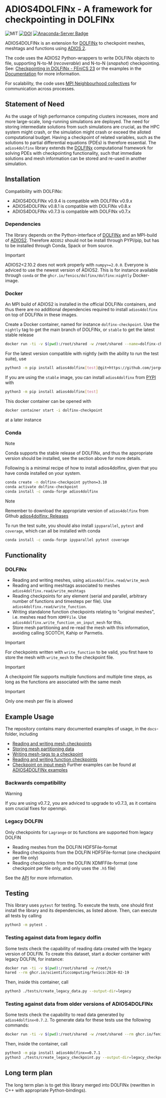 # ADIOS4DOLFINx - A framework for checkpointing in DOLFINx

![MIT](https://img.shields.io/github/license/jorgensd/adios4dolfinx)
[![DOI](https://joss.theoj.org/papers/10.21105/joss.06451/status.svg)](https://doi.org/10.21105/joss.06451)
[![Anaconda-Server Badge](https://anaconda.org/conda-forge/adios4dolfinx/badges/version.svg)](https://anaconda.org/conda-forge/adios4dolfinx)

ADIOS4DOLFINx is an extension for [DOLFINx](https://github.com/FEniCS/dolfinx/) to checkpoint meshes, meshtags and functions using [ADIOS 2](https://adios2.readthedocs.io/en/latest/).

The code uses the ADIOS2 Python-wrappers to write DOLFINx objects to file, supporting N-to-M (_recoverable_) and N-to-N (_snapshot_) checkpointing.
See: [Checkpointing in DOLFINx - FEniCS 23](https://jsdokken.com/checkpointing-presentation/#/) or the examples in the [Documentation](https://jsdokken.com/adios4dolfinx/) for more information.

For scalability, the code uses [MPI Neighbourhood collectives](https://www.mpi-forum.org/docs/mpi-3.1/mpi31-report/node200.htm) for communication across processes.

## Statement of Need

As the usage of high performance computing clusters increases, more and more large-scale, long-running simulations are deployed.
The need for storing intermediate solutions from such simulations are crucial, as the HPC system might crash, or the simulation might crash or exceed the alloted computational budget.
Having a checkpoint of related variables, such as the solutions to partial differential equations (PDEs) is therefore essential.
The `adios4dolfinx` library extends the [DOLFINx](https://github.com/FEniCS/dolfinx/) computational framework for solving PDEs with checkpointing functionality, such that immediate solutions and mesh information can be stored and re-used in another simulation.

## Installation

Compatibility with DOLFINx:

- ADIOS4DOLFINx v0.9.4 is compatible with DOLFINx v0.9.x
- ADIOS4DOLFINx v0.8.1 is compatible with DOLFINx v0.8.x
- ADIOS4DOLFINx v0.7.3 is compatible with DOLFINx v0.7.x

### Dependencies

The library depends on the Python-interface of [DOLFINx](https://github.com/) and an MPI-build of [ADIOS2](https://adios2.readthedocs.io/en/latest/setting_up/setting_up.html#as-package).
Therefore `ADIOS2` should not be install through PYPI/pip, but has to be installed through Conda, Spack or from source.

> [!IMPORTANT]  
> ADIOS2<2.10.2 does not work properly with `numpy>=2.0.0`. Everyone is adviced to use the newest version of ADIOS2.
> This is for instance available through `conda` or the `ghcr.io/fenics/dolfinx/dolfinx:nightly` Docker-image.

### Docker

An MPI build of ADIOS2 is installed in the official DOLFINx containers, and thus there are no additional dependencies required to install `adios4dolfinx`
on top of DOLFINx in these images.

Create a Docker container, named for instance `dolfinx-checkpoint`.
Use the `nightly` tag to get the main branch of DOLFINx, or `stable` to get the latest stable release

```bash
docker run -ti -v $(pwd):/root/shared -w /root/shared --name=dolfinx-checkpoint ghcr.io/fenics/dolfinx/dolfinx:nightly
```

For the latest version compatible with nightly (with the ability to run the test suite), use

```bash
python3 -m pip install adios4dolfinx[test]@git+https://github.com/jorgensd/adios4dolfinx@main
```

If you are using the `stable` image, you can install `adios4dolfinx` from [PYPI](https://pypi.org/project/adios4dolfinx/) with

```bash
python3 -m pip install adios4dolfinx[test]
```

This docker container can be opened with

```bash
docker container start -i dolfinx-checkpoint
```

at a later instance

### Conda

> [!NOTE]  
> Conda supports the stable release of DOLFINx, and thus the appropriate version should be installed, see the section above for more details.

Following is a minimal recipe of how to install adios4dolfinx, given that you have conda installed on your system.

```bash
conda create -n dolfinx-checkpoint python=3.10
conda activate dolfinx-checkpoint
conda install -c conda-forge adios4dolfinx
```

> [!NOTE]
> Remember to download the appropriate version of `adios4dolfinx` from Github [adios4dolfinx: Releases](https://github.com/jorgensd/adios4dolfinx/releases)

To run the test suite, you should also install `ipyparallel`, `pytest` and `coverage`, which can all be installed with conda

```bash
conda install -c conda-forge ipyparallel pytest coverage
```

## Functionality

### DOLFINx

- Reading and writing meshes, using `adios4dolfinx.read/write_mesh`
- Reading and writing meshtags associated to meshes `adios4dolfinx.read/write_meshtags`
- Reading checkpoints for any element (serial and parallel, arbitrary number of functions and timesteps per file). Use `adios4dolfinx.read/write_function`.
- Writing standalone function checkpoints relating to "original meshes", i.e. meshes read from `XDMFFile`. Use `adios4dolfinx.write_function_on_input_mesh` for this.
- Store mesh partitioning and re-read the mesh with this information, avoiding calling SCOTCH, Kahip or Parmetis.

> [!IMPORTANT]  
> For checkpoints written with `write_function` to be valid, you first have to store the mesh with `write_mesh` to the checkpoint file.

> [!IMPORTANT]  
> A checkpoint file supports multiple functions and multiple time steps, as long as the functions are associated with the same mesh

> [!IMPORTANT]  
> Only one mesh per file is allowed

## Example Usage

The repository contains many documented examples of usage, in the `docs`-folder, including

- [Reading and writing mesh checkpoints](./docs/writing_mesh_checkpoint.py)
- [Storing mesh partitioning data](./docs/partitioned_mesh.py)
- [Writing mesh-tags to a checkpoint](./docs/meshtags.py)
- [Reading and writing function checkpoints](./docs/writing_functions_checkpoint.py)
- [Checkpoint on input mesh](./docs/original_checkpoint.py)
  Further examples can be found at [ADIOS4DOLFINx examples](https://jsdokken.com/adios4dolfinx/)

### Backwards compatibility

> [!WARNING]
> If you are using v0.7.2, you are adviced to upgrade to v0.7.3, as it contains som crucial fixes for openmpi.

### Legacy DOLFIN

Only checkpoints for `Lagrange` or `DG` functions are supported from legacy DOLFIN

- Reading meshes from the DOLFIN HDF5File-format
- Reading checkpoints from the DOLFIN HDF5File-format (one checkpoint per file only)
- Reading checkpoints from the DOLFIN XDMFFile-format (one checkpoint per file only, and only uses the `.h5` file)

See the [API](./docs/api) for more information.

## Testing

This library uses `pytest` for testing.
To execute the tests, one should first install the library and its dependencies, as listed above.
Then, can execute all tests by calling

```bash
python3 -m pytest .
```

### Testing against data from legacy dolfin

Some tests check the capability of reading data created with the legacy version of DOLFIN.
To create this dataset, start a docker container with legacy DOLFIN, for instance:

```bash
docker run -ti -v $(pwd):/root/shared -w /root/s
hared --rm ghcr.io/scientificcomputing/fenics:2024-02-19
```

Then, inside this container, call

```bash
python3 ./tests/create_legacy_data.py --output-dir=legacy
```

### Testing against data from older versions of ADIOS4DOLFINx

Some tests check the capability to read data generated by `adios4dolfinx<0.7.2`.
To generate data for these tests use the following commands:

```bash
docker run -ti -v $(pwd):/root/shared -w /root/shared --rm ghcr.io/fenics/dolfinx/dolfinx:v0.7.3
```

Then, inside the container, call

```bash
python3 -m pip install adios4dolfinx==0.7.1
python3 ./tests/create_legacy_checkpoint.py --output-dir=legacy_checkpoint
```

## Long term plan

The long term plan is to get this library merged into DOLFINx (rewritten in C++ with appropriate Python-bindings).
